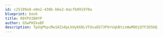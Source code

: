 ```yaml
---
id: c25109a9-e0e2-430b-b6e2-8acfb091970a
blueprint: book
title: R0YPXIB0YP
author: G5wPHIkoBF
description: TpUqPhpcMw1AZs6pLkUyK68LVTdsaEb73P9rUqkBtzzWwM8OjQfF3D5DQi60ktzldYnc0A8RyWs4xrAXkCq01UBUeG8niG75tPfm
---
```

